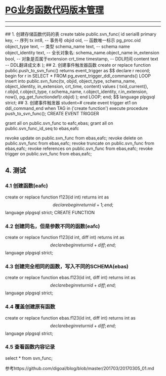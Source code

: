 # [PG业务函数代码版本管理](http://note.youdao.com/noteshare?id=4dddacb3ddb3018255d611e60a13a5bb&sub=4797C4FE3E81416AB3C4A2B8133CB009)
<hr>
<hr>
## 1. 创建存储函数代码的表
create table public.svn_func(  
  id serial8 primary key,  -- 序列  
  tx int8, -- 事务号  
  objid oid, -- 函数唯一标示 pg_proc.oid  
  object_type text, -- 类型  
  schema_name text, -- schema name  
  object_identity text, -- 全长对象名: schema_name.object_name  
  in_extension bool, -- 对象是否属于extension  
  crt_time timestamp, -- DDL时间  
  content text  -- DDL翻译成文本  
);  
## 2. 创建事件触发器函数
create or replace function public.push_to_svn_func() returns event_trigger as $$  
declare  
  r record;  
begin  
  for r in SELECT * FROM pg_event_trigger_ddl_commands() LOOP  
    insert into public.svn_func(tx, objid, object_type, schema_name, object_identity, in_extension, crt_time, content)  
      values   
       (  
          txid_current(),  
	  r.objid,   
          r.object_type,  
          r.schema_name,  
          r.object_identity,  
          r.in_extension,  
          now(),  
          pg_get_functiondef(r.objid)  
	);  
  end LOOP;  
end;  
$$ language plpgsql strict;  
## 3. 创建事件触发器
student=# create event trigger et1 on ddl_command_end  when TAG in ('create function') execute procedure push_to_svn_func();  
CREATE EVENT TRIGGER

grant all on public.svn_func to eafc,ebas;
grant all on public.svn_func_id_seq to ebas,eafc

revoke update on public.svn_func from ebas,eafc;
revoke delete on public.svn_func from ebas,eafc;
revoke truncate on public.svn_func from ebas,eafc;
revoke references on public.svn_func from ebas,eafc;
revoke trigger on public.svn_func from ebas,eafc;
## 4. 测试
### 4.1 创建函数(eafc)
create or replace function f123(id int) returns int as $$                                                           
declare  
begin  
return id+1;  
end;  
$$ language plpgsql strict; 
CREATE FUNCTION
### 4.2 创建同名，但是参数不同的函数(eafc)
create or replace function f123(id int, diff int) returns int as $$  
declare  
begin  
return id+diff;  
end;  
$$ language plpgsql strict;  
### 4.3 创建完全相同的函数，写入不同的SCHEMA(ebas)
create or replace function ebas.f123(id int, diff int) returns int as $$  
declare  
begin  
return id+diff;  
end;  
$$ language plpgsql strict;  
### 4.4 覆盖创建原有函数
create or replace function ebas.f123(id int, diff int) returns int as $$  
declare  
begin  
return id+diff;  
end;  
$$ language plpgsql strict;
### 4.5 查看函数内容记录
select * from svn_func;

参考https://github.com/digoal/blog/blob/master/201703/20170305_01.md
